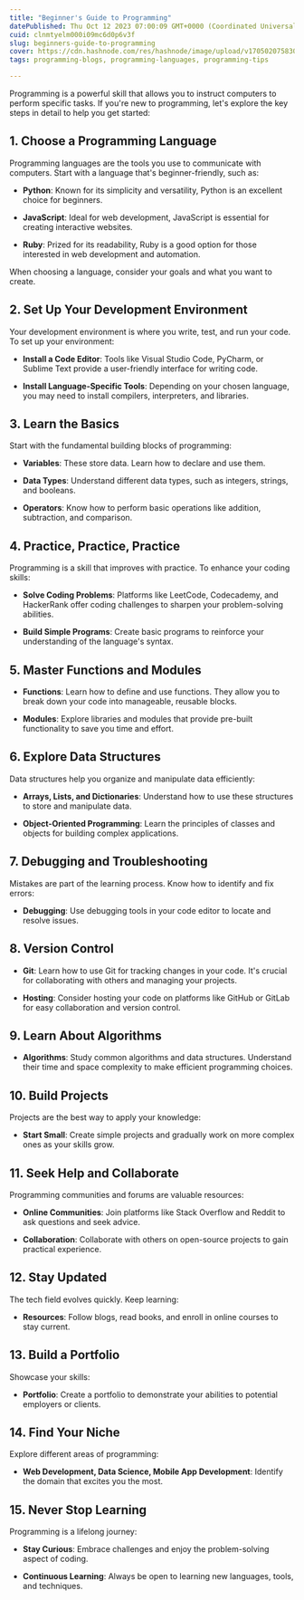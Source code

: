 ```yaml
---
title: "Beginner's Guide to Programming"
datePublished: Thu Oct 12 2023 07:00:09 GMT+0000 (Coordinated Universal Time)
cuid: clnmtyelm000i09mc6d0p6v3f
slug: beginners-guide-to-programming
cover: https://cdn.hashnode.com/res/hashnode/image/upload/v1705020758306/82215988-b455-4406-95dc-eceb2e9352d5.jpeg
tags: programming-blogs, programming-languages, programming-tips

---
```


Programming is a powerful skill that allows you to instruct computers to perform specific tasks. If you're new to programming, let's explore the key steps in detail to help you get started:

## 1\. Choose a Programming Language

Programming languages are the tools you use to communicate with computers. Start with a language that's beginner-friendly, such as:

* **Python**: Known for its simplicity and versatility, Python is an excellent choice for beginners.
    
* **JavaScript**: Ideal for web development, JavaScript is essential for creating interactive websites.
    
* **Ruby**: Prized for its readability, Ruby is a good option for those interested in web development and automation.
    

When choosing a language, consider your goals and what you want to create.

## 2\. Set Up Your Development Environment

Your development environment is where you write, test, and run your code. To set up your environment:

* **Install a Code Editor**: Tools like Visual Studio Code, PyCharm, or Sublime Text provide a user-friendly interface for writing code.
    
* **Install Language-Specific Tools**: Depending on your chosen language, you may need to install compilers, interpreters, and libraries.
    

## 3\. Learn the Basics

Start with the fundamental building blocks of programming:

* **Variables**: These store data. Learn how to declare and use them.
    
* **Data Types**: Understand different data types, such as integers, strings, and booleans.
    
* **Operators**: Know how to perform basic operations like addition, subtraction, and comparison.
    

## 4\. Practice, Practice, Practice

Programming is a skill that improves with practice. To enhance your coding skills:

* **Solve Coding Problems**: Platforms like LeetCode, Codecademy, and HackerRank offer coding challenges to sharpen your problem-solving abilities.
    
* **Build Simple Programs**: Create basic programs to reinforce your understanding of the language's syntax.
    

## 5\. Master Functions and Modules

* **Functions**: Learn how to define and use functions. They allow you to break down your code into manageable, reusable blocks.
    
* **Modules**: Explore libraries and modules that provide pre-built functionality to save you time and effort.
    

## 6\. Explore Data Structures

Data structures help you organize and manipulate data efficiently:

* **Arrays, Lists, and Dictionaries**: Understand how to use these structures to store and manipulate data.
    
* **Object-Oriented Programming**: Learn the principles of classes and objects for building complex applications.
    

## 7\. Debugging and Troubleshooting

Mistakes are part of the learning process. Know how to identify and fix errors:

* **Debugging**: Use debugging tools in your code editor to locate and resolve issues.
    

## 8\. Version Control

* **Git**: Learn how to use Git for tracking changes in your code. It's crucial for collaborating with others and managing your projects.
    
* **Hosting**: Consider hosting your code on platforms like GitHub or GitLab for easy collaboration and version control.
    

## 9\. Learn About Algorithms

* **Algorithms**: Study common algorithms and data structures. Understand their time and space complexity to make efficient programming choices.
    

## 10\. Build Projects

Projects are the best way to apply your knowledge:

* **Start Small**: Create simple projects and gradually work on more complex ones as your skills grow.
    

## 11\. Seek Help and Collaborate

Programming communities and forums are valuable resources:

* **Online Communities**: Join platforms like Stack Overflow and Reddit to ask questions and seek advice.
    
* **Collaboration**: Collaborate with others on open-source projects to gain practical experience.
    

## 12\. Stay Updated

The tech field evolves quickly. Keep learning:

* **Resources**: Follow blogs, read books, and enroll in online courses to stay current.
    

## 13\. Build a Portfolio

Showcase your skills:

* **Portfolio**: Create a portfolio to demonstrate your abilities to potential employers or clients.
    

## 14\. Find Your Niche

Explore different areas of programming:

* **Web Development, Data Science, Mobile App Development**: Identify the domain that excites you the most.
    

## 15\. Never Stop Learning

Programming is a lifelong journey:

* **Stay Curious**: Embrace challenges and enjoy the problem-solving aspect of coding.
    
* **Continuous Learning**: Always be open to learning new languages, tools, and techniques.